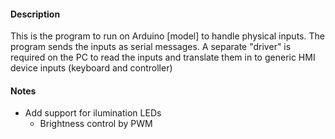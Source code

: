 

#### Description

This is the program to run on Arduino [model] to handle physical inputs.
The program sends the inputs as serial messages. A separate "driver" is required on the PC to read the inputs and translate them in to generic HMI device inputs (keyboard and controller)

#### Notes
- Add support for ilumination LEDs
  - Brightness control by PWM
